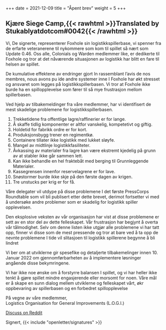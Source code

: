 +++
date = 2021-12-09
title = "Åpent brev"
weight = 5
+++
## Kjære Siege Camp,{{< rawhtml >}}<span class="translated" lang="en">Translated by Stukablyatdotcom#0042</span>{{< /rawhtml >}}

Vi, De signerte, representerer Foxhole sin logistikkspillerbase, vi spenner fra de erfarte veteranerene til nykommere som kom til spillet så nært som Update 0.46. Oss alle, Colonials og Warden medlemmer like, er dedikerte til Foxhole og tror at det nåværende situasjonen av logistikk har blitt en fare til helsen av spillet.

De kumulative effektene av endringer gjort In rassemblant l’avis de nos membres, nous avons pu ide andre systemer inne I Foxhole har økt stresset og ansvaret som legges på logistikkspillerbasen. Vi tror at Foxhole ikke burde ha en spillopplevelse som fører til så mye frustrasjon mellom spillerbasen.

Ved hjelp av tilbakemeldinger fra våre medlemmer, har vi identifisert de mest skadelige problemene for logistikkspillerbasen.

1. Trekketidene fra offentlige lagre/raffinerier er for lange.
2. Å skaffe tidlig komponenter er altfor vanskelig, kompetetivt og giftig. 
3. Holdetid for fabrikk ordre er for kort.
4. Produksjonsbygg trener en regimentkø.
5. Containere tillater ikke logistikk med lukket sløyfe.
6. Mangel av midtlinje logistikkfasiliteter.
7. Åvkassing av materialer fra lagre kan være ekstremt kjedelig på grunn av at stabler ikke går sammen lett.
8. Kan ikke behandle en hel fraktebåt med berging til Grunnleggende Materialer.
9. Kassegrensen innenfor reservelagrene er for lave. 
10. Snøstormer burde ikke skje på den første dagen av krigen.
11. Tre unstucks per krig er for få. 

Våre delegater vil utdype på disse problemene I det første PressCorps Roundtable som vil bli publisert etter dette brevet, derimot fortsetter vi med å undersøke andre problemer som er skadelig for logistikk spiller opplevelsen. 

Den eksplosive veksten av vår organisasjon har vist at disse problemene er sett av en stor del av dette felleskapet. Vår frustrasjon har begjynt å overta vår tålmodighet. Selv om denne listen ikke utgjør alle problemene vi har tatt opp, finner vi disse som de mest pressende og tror at bare ved å ta opp de nevnte problemene I tide vil slitasjoen til logistikk spillerene begynne å bli lindret

Vi ber om at utviklerne gir spesefike og detaljerte tilbakemelinger innen 10. Januar 2022 om gjennomførbarheten av å implementere løsninger angående disse bekymringene.

Vi har ikke noe ønske om å forstyrre balansen I spillet, og vi har heller ikke tenkt å gjøre spillet mindre engasjerende eller morsomt for noen. Våre mål er å skape en sunn dialog mellem utviklerne og felleskapet vårt, økr oppbevaring av spillerbasen og en forbedret spillopplevelse

På vegne av våre medlemmer, <br>Logistics Organisation for General Improvements (L.O.G.I.)

[Discuss on Reddit](https://www.reddit.com/r/foxholegame/comments/rcnmgd/below_is_logis_open_letter_to_the_developers_with)

Signert, {{< include "openletter/signatures" >}}